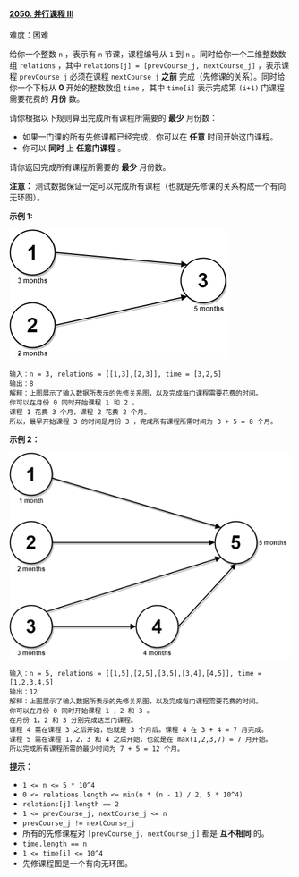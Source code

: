 #### [2050\. 并行课程 III](https://leetcode.cn/problems/parallel-courses-iii/)

难度：困难

给你一个整数 `n` ，表示有 `n` 节课，课程编号从 `1` 到 `n` 。同时给你一个二维整数数组 `relations` ，其中 `relations[j] = [prevCourse_j, nextCourse_j]` ，表示课程 `prevCourse_j` 必须在课程 `nextCourse_j` **之前** 完成（先修课的关系）。同时给你一个下标从 **0** 开始的整数数组 `time` ，其中 `time[i]` 表示完成第 `(i+1)` 门课程需要花费的 **月份** 数。

请你根据以下规则算出完成所有课程所需要的 **最少** 月份数：

-   如果一门课的所有先修课都已经完成，你可以在 **任意** 时间开始这门课程。
-   你可以 **同时** 上 **任意门课程** 。

请你返回完成所有课程所需要的 **最少** 月份数。

**注意：** 测试数据保证一定可以完成所有课程（也就是先修课的关系构成一个有向无环图）。

**示例 1:**

![](./assets/img/Question2050_01.png)

```
输入：n = 3, relations = [[1,3],[2,3]], time = [3,2,5]
输出：8
解释：上图展示了输入数据所表示的先修关系图，以及完成每门课程需要花费的时间。
你可以在月份 0 同时开始课程 1 和 2 。
课程 1 花费 3 个月，课程 2 花费 2 个月。
所以，最早开始课程 3 的时间是月份 3 ，完成所有课程所需时间为 3 + 5 = 8 个月。
```

**示例 2：**

![](./assets/img/Question2050_02.png)

```
输入：n = 5, relations = [[1,5],[2,5],[3,5],[3,4],[4,5]], time = [1,2,3,4,5]
输出：12
解释：上图展示了输入数据所表示的先修关系图，以及完成每门课程需要花费的时间。
你可以在月份 0 同时开始课程 1 ，2 和 3 。
在月份 1，2 和 3 分别完成这三门课程。
课程 4 需在课程 3 之后开始，也就是 3 个月后。课程 4 在 3 + 4 = 7 月完成。
课程 5 需在课程 1，2，3 和 4 之后开始，也就是在 max(1,2,3,7) = 7 月开始。
所以完成所有课程所需的最少时间为 7 + 5 = 12 个月。
```

**提示：**

-   `1 <= n <= 5 * 10^4`
-   `0 <= relations.length <= min(n * (n - 1) / 2, 5 * 10^4)`
-   `relations[j].length == 2`
-   `1 <= prevCourse_j, nextCourse_j <= n`
-   `prevCourse_j != nextCourse_j`
-   所有的先修课程对 `[prevCourse_j, nextCourse_j]` 都是 **互不相同** 的。
-   `time.length == n`
-   `1 <= time[i] <= 10^4`
-   先修课程图是一个有向无环图。
